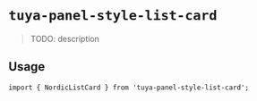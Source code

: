 # `tuya-panel-style-list-card`

> TODO: description

## Usage

```
import { NordicListCard } from 'tuya-panel-style-list-card';
```
